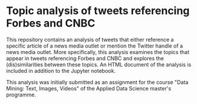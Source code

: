 # Topic analysis of tweets referencing Forbes and CNBC

This repository contains an analysis of tweets that either reference a specific article of a news media outlet or mention the Twitter handle of a news media outlet. More specifically, this analysis examines the topics that appear in tweets referencing Forbes and CNBC and explores the (dis)similarities between these topics. An HTML document of the analysis is included in addition to the Jupyter notebook.

This analysis was initially submitted as an assignment for the course "Data Mining: Text, Images, Videos" of the Applied Data Science master's programme.
